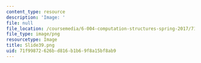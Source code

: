 ```yaml
---
content_type: resource
description: 'Image: '
file: null
file_location: /coursemedia/6-004-computation-structures-spring-2017/71f99872626bd816b1b69f8a15bf8ab9_Slide39.png
file_type: image/png
resourcetype: Image
title: Slide39.png
uid: 71f99872-626b-d816-b1b6-9f8a15bf8ab9
---
```

